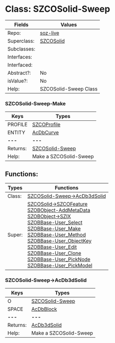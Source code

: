 
# Class:	SZCOSolid-Sweep

| Fields | Values |
| --------- | --------- |
| Repo: | [soz-live](/repos/soz-live.html) |
| Superclass: | [SZCOSolid](SZCOSolid.html) |
| Subclasses: |  |
| Interfaces: |  |
| Interfaced: |  |
| Abstract?: | No |
| isValue?: | No |
| Help: | SZCOSolid-Sweep Class |

### SZCOSolid-Sweep-Make

| Keys | Types |
| --------- | --------- |
| PROFILE | [SZCOProfile](SZCOProfile.html) |
| ENTITY | [AcDbCurve](AcDbCurve.html) |
| **---** | **---** |
| Returns: | [SZCOSolid-Sweep](SZCOSolid-Sweep.html) |
| Help: | Make a SZCOSolid-Sweep |


## Functions:

| Types | Functions |
| --------- | --------- |
| Class: | [SZCOSolid-Sweep->AcDb3dSolid](#SZCOSolid-Sweep->AcDb3dSolid) |
| Super: | [SZCOSolid->SZCOFeature](SZCOSolid.html) <br> [SZOBObject-AddMetaData](SZOBObject.html) <br> [SZOBObject->SZIX](SZOBObject.html) <br> [SZOBBase-User_Select](SZOBBase.html) <br> [SZOBBase-User_Make](SZOBBase.html) <br> [SZOBBase-User_Method](SZOBBase.html) <br> [SZOBBase-User_ObjectKey](SZOBBase.html) <br> [SZOBBase-User_Edit](SZOBBase.html) <br> [SZOBBase-User_Clone](SZOBBase.html) <br> [SZOBBase-User_PickNode](SZOBBase.html) <br> [SZOBBase-User_PickModel](SZOBBase.html) |


### SZCOSolid-Sweep->AcDb3dSolid

| Keys | Types |
| --------- | --------- |
| O | [SZCOSolid-Sweep](SZCOSolid-Sweep.html) |
| SPACE | [AcDbBlock](AcDbBlock.html) |
| **---** | **---** |
| Returns: | [AcDb3dSolid](AcDb3dSolid.html) |
| Help: | Make a SZCOSolid-Sweep |

